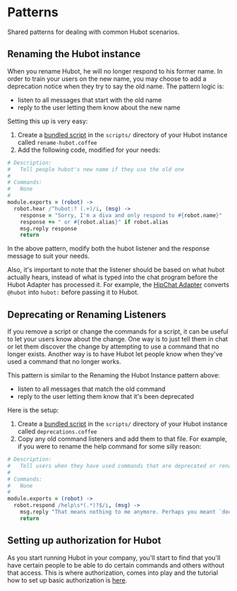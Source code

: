 # Patterns

Shared patterns for dealing with common Hubot scenarios.

## Renaming the Hubot instance

When you rename Hubot, he will no longer respond to his former name. In order to train your users on the new name, you may choose to add a deprecation notice when they try to say the old name. The pattern logic is:

* listen to all messages that start with the old name
* reply to the user letting them know about the new name

Setting this up is very easy:

1. Create a [bundled script](scripting.md) in the `scripts/` directory of your Hubot instance called `rename-hubot.coffee`
2. Add the following code, modified for your needs:

```coffeescript
# Description:
#   Tell people hubot's new name if they use the old one
#
# Commands:
#   None
#
module.exports = (robot) ->
  robot.hear /^hubot:? (.+)/i, (msg) ->
    response = "Sorry, I'm a diva and only respond to #{robot.name}"
    response += " or #{robot.alias}" if robot.alias
    msg.reply response
    return

```

In the above pattern, modify both the hubot listener and the response message to suit your needs.

Also, it's important to note that the listener should be based on what hubot actually hears, instead of what is typed into the chat program before the Hubot Adapter has processed it. For example, the [HipChat Adapter](https://github.com/hipchat/hubot-hipchat) converts `@hubot` into `hubot:` before passing it to Hubot.

## Deprecating or Renaming Listeners

If you remove a script or change the commands for a script, it can be useful to let your users know about the change. One way is to just tell them in chat or let them discover the change by attempting to use a command that no longer exists. Another way is to have Hubot let people know when they've used a command that no longer works.

This pattern is similar to the Renaming the Hubot Instance pattern above:

* listen to all messages that match the old command
* reply to the user letting them know that it's been deprecated

Here is the setup:

1. Create a [bundled script](scripting.md) in the `scripts/` directory of your Hubot instance called `deprecations.coffee`
2. Copy any old command listeners and add them to that file. For example, if you were to rename the help command for some silly reason:

```coffeescript
# Description:
#   Tell users when they have used commands that are deprecated or renamed
#
# Commands:
#   None
#
module.exports = (robot) ->
  robot.respond /help\s*(.*)?$/i, (msg) ->
    msg.reply "That means nothing to me anymore. Perhaps you meant `docs` instead?"
    return

```

## Setting up authorization for Hubot

As you start running Hubot in your company, you'll start to find that you'll have certain people to be able to do certain commands and others without that access. This is where authorization, 
comes into play and the tutorial how to set up basic authorization is [here](patterns/authorization_tutorial.md).

